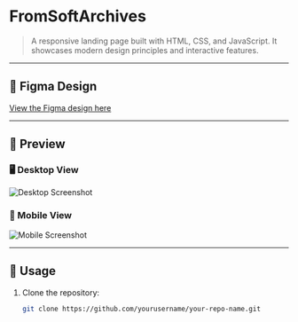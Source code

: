 # FromSoftArchives

> A responsive landing page built with HTML, CSS, and JavaScript. It showcases modern design principles and interactive features.

---

## 🔗 **Figma Design**

[View the Figma design here](https://www.figma.com/design/Unt7shEJhDidn8OE3U2MQL/FROMSOFT?node-id=1-2&p=f&t=3oruVByGHhfPqclz-0)

---

## 📸 **Preview**

### 🖥️ Desktop View

![Desktop Screenshot](images/desktop-preview.png)

### 📱 Mobile View

![Mobile Screenshot](images/mobile-preview.png)

---

## 🚀 **Usage**

1. Clone the repository:

   ```bash
   git clone https://github.com/yourusername/your-repo-name.git
